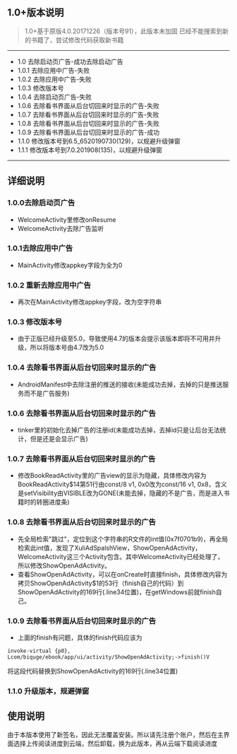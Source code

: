 

## 1.0+版本说明
> 1.0+基于原版4.0.20171226（版本号91），此版本未加固
> 已经不能搜索到新的书籍了，尝试修改代码获取新书籍
***

- 1.0 去除启动页广告-成功去除启动广告
- 1.0.1 去除应用中广告-失败
- 1.0.2 去除应用中广告-失败
- 1.0.3 修改版本号
- 1.0.4 去除启动页广告-失败
- 1.0.6 去除看书界面从后台切回来时显示的广告-失败
- 1.0.7 去除看书界面从后台切回来时显示的广告-失败
- 1.0.8 去除看书界面从后台切回来时显示的广告-失败
- 1.0.9 去除看书界面从后台切回来时显示的广告-成功
- 1.1.0 修改版本号到6.5_6520190730(129)，以规避升级弹窗
- 1.1.1 修改版本号到7.0.201908(135)，以规避升级弹窗
***

## 详细说明

### 1.0.0去除启动页广告
  - WelcomeActivity里修改onResume
  - WelcomeActivity去除广告监听
### 1.0.1去除应用中广告
  - MainActivity修改appkey字段为全为0
### 1.0.2 重新去除应用中广告
  - 再次在MainActivity修改appkey字段，改为空字符串
### 1.0.3 修改版本号
  - 由于正版已经升级至5.0，导致使用4.7的版本会提示该版本即将不可用并升级，所以将版本号由4.7改为5.0
### 1.0.4 去除看书界面从后台切回来时显示的广告
  - AndroidManifest中去除注册的推送的接收(未能成功去掉，去掉的只是推送服务而不是广告服务)
### 1.0.6 去除看书界面从后台切回来时显示的广告
  - tinker里的初始化去掉广告的注册id(未能成功去掉，去掉id只是让后台无法统计，但是还是会显示广告)
### 1.0.7 去除看书界面从后台切回来时显示的广告
  - 修改BookReadActivity里的广告view的显示为隐藏，具体修改内容为BookReadActivity$14第51行由const/8 v1, 0x0改为const/16 v1, 0x8，含义是setVisibility由VISIBLE改为GONE(未能去掉，隐藏的不是广告，而是进入书籍时的转圈进度条)
### 1.0.8 去除看书界面从后台切回来时显示的广告
  - 先全局检索"跳过"，定位到这个字符串的R文件的int值(0x7f0701b9)，再全局检索此int值，发现了XuliAdSpalshView，ShowOpenAdActivity，WelcomeActivity这三个Activity包含。其中WelcomeActivity已经处理了，所以修改ShowOpenAdActivity。
  - 查看ShowOpenAdActivity，可以在onCreate时直接finish，具体修改内容为拷贝ShowOpenAdActivity$1的53行（finish自己的代码）到ShowOpenAdActivity的169行(.line34位置)，在getWindows前就finish自己。
### 1.0.9 去除看书界面从后台切回来时显示的广告
  - 上面的finish有问题，具体的finish代码应该为
```
invoke-virtual {p0}, Lcom/biquge/ebook/app/ui/activity/ShowOpenAdActivity;->finish()V
```
将这段代码替换到ShowOpenAdActivity的169行(.line34位置)
### 1.1.0 升级版本，规避弹窗
## 使用说明
由于本版本使用了新签名，因此无法覆盖安装。所以请先注册个账户，然后在主界面选择上传阅读进度到云端，然后卸载，换为此版本，再从云端下载阅读进度
